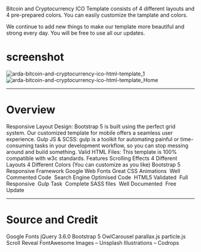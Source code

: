 Bitcoin and Cryptocurrency ICO Template consists of 4 different layouts and 4 pre-prepared colors. You can easily customize the tamplate and colors.

We continue to add new things to make our template more beautiful and strong every day. You will be free to use all our updates.

# screenshot
![arda-bitcoin-and-cryptocurrency-ico-html-template_1](https://user-images.githubusercontent.com/89033750/162638999-8eacac3e-f1cd-4e07-b9a0-6390d53e2686.png)
![arda-bitcoin-and-cryptocurrency-ico-html-template_Home](https://user-images.githubusercontent.com/89033750/162639001-d67708b5-1d93-4184-be0a-a975a37f234e.png)

_________________________________________________________________________________________________________________________________________________
# Overview

Responsive Layout Design:
Bootstrap 5 is built using the perfect grid system. Our customized template for mobile offers a seamless user experience.
Gulp JS & SCSS:
gulp is a toolkit for automating painful or time-consuming tasks in your development workflow, so you can stop messing around and build something.
Valid HTML Files:
This template is 100% compatible with w3c standards.
Features
Scrolling Effects
4 Different Layouts
4 Different Colors (You can customize as you like)
Bootstrap 5 Responsive Framework
Google Web Fonts
Great CSS Animations 
Well Commented Code 
Search Engine Optimised Code
 HTML5 Validated
 Full Responsive
 Gulp Task
 Complete SASS files
 Well Documented
 Free Update
_________________________________________________________________________________________________________________________________________________
# Source and Credit

Google Fonts
jQuery 3.6.0
Bootstrap 5
OwlCarousel
parallax.js
particle.js
Scroll Reveal
FontAwesome
Images – Unsplash
Illustrations – Codrops
